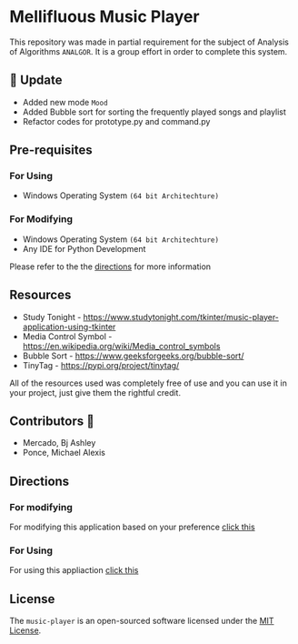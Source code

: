 # Mellifluous Music Player
This repository was made in partial requirement for the subject of Analysis of Algorithms `ANALGOR`. It is a
group effort in order to complete this system.

## :rocket: Update
* Added new mode `Mood`
* Added Bubble sort for sorting the frequently played songs and playlist
* Refactor codes for prototype.py and command.py


## Pre-requisites
### For Using
* Windows Operating System `(64 bit Architechture)`

### For Modifying
* Windows Operating System `(64 bit Architechture)`
* Any IDE for Python Development

Please refer to the the [directions](https://github.com/mikerusensei/music-player/blob/main/README.md#directions) for more information

## Resources
* Study Tonight - <https://www.studytonight.com/tkinter/music-player-application-using-tkinter>
* Media Control Symbol - <https://en.wikipedia.org/wiki/Media_control_symbols>
* Bubble Sort - <https://www.geeksforgeeks.org/bubble-sort/>
* TinyTag - <https://pypi.org/project/tinytag/>

All of the resources used was completely free of use and you can use it in your project, just give them the rightful
credit.

## Contributors :sparkling_heart:
* Mercado, Bj Ashley
* Ponce, Michael Alexis

## Directions
### For modifying
For modifying this application based on your preference [click this](https://github.com/mikerusensei/music-player/releases/tag/0.1)

### For Using
For using this appliaction [click this](https://github.com/mikerusensei/music-player/releases/tag/1.0.1)

## License
The `music-player` is an open-sourced software licensed under the [MIT License](http://opensource.org/licenses/MIT).
